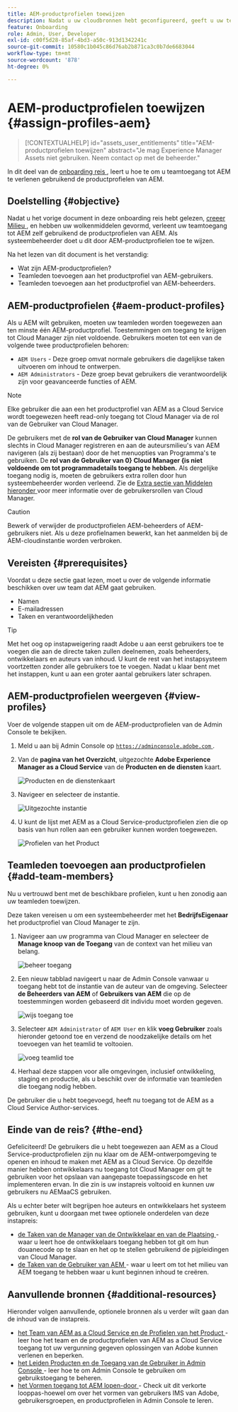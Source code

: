 ```yaml
---
title: AEM-productprofielen toewijzen
description: Nadat u uw cloudbronnen hebt geconfigureerd, geeft u uw team toegang tot AEM zelf met behulp van AEM-productprofielen.
feature: Onboarding
role: Admin, User, Developer
exl-id: c00f5d28-85af-4bd3-a50c-913d1342241c
source-git-commit: 10580c1b045c86d76ab2b871ca3c0b7de6683044
workflow-type: tm+mt
source-wordcount: '878'
ht-degree: 0%

---
```


# AEM-productprofielen toewijzen {#assign-profiles-aem}

>[!CONTEXTUALHELP]
>id="assets_user_entitlements"
>title="AEM-productprofielen toewijzen"
>abstract="Je mag Experience Manager Assets niet gebruiken. Neem contact op met de beheerder."

In dit deel van de [ onboarding reis ](overview.md), leert u hoe te om u teamtoegang tot AEM te verlenen gebruikend de productprofielen van AEM.

## Doelstelling {#objective}

Nadat u het vorige document in deze onboarding reis hebt gelezen, [ creeer Milieu ](create-environments.md), en hebben uw wolkenmiddelen gevormd, verleent uw teamtoegang tot AEM zelf gebruikend de productprofielen van AEM. Als systeembeheerder doet u dit door AEM-productprofielen toe te wijzen.

Na het lezen van dit document is het verstandig:

* Wat zijn AEM-productprofielen?
* Teamleden toevoegen aan het productprofiel van AEM-gebruikers.
* Teamleden toevoegen aan het productprofiel van AEM-beheerders.

## AEM-productprofielen {#aem-product-profiles}

Als u AEM wilt gebruiken, moeten uw teamleden worden toegewezen aan ten minste één AEM-productprofiel. Toestemmingen om toegang te krijgen tot Cloud Manager zijn niet voldoende. Gebruikers moeten tot een van de volgende twee productprofielen behoren:

* `AEM Users` - Deze groep omvat normale gebruikers die dagelijkse taken uitvoeren om inhoud te ontwerpen.
* `AEM Administrators` - Deze groep bevat gebruikers die verantwoordelijk zijn voor geavanceerde functies of AEM.

>[!NOTE]
>
>Elke gebruiker die aan een het productprofiel van AEM as a Cloud Service wordt toegewezen heeft read-only toegang tot Cloud Manager via de **&#x200B;**&#x200B;rol van de Gebruiker van Cloud Manager.
>
>De gebruikers met de **rol van de Gebruiker van Cloud Manager** kunnen slechts in Cloud Manager registreren en aan de auteursmilieu&#39;s van AEM navigeren (als zij bestaan) door de het menuopties van Programma&#39;s te gebruiken. De **rol van de Gebruiker van 0&rbrace; Cloud Manager &lbrace;is niet voldoende om tot programmadetails toegang te hebben.** Als dergelijke toegang nodig is, moeten de gebruikers extra rollen door hun systeembeheerder worden verleend.
>Zie de [ Extra sectie van Middelen hieronder ](#additional-resources) voor meer informatie over de gebruikersrollen van Cloud Manager.

>[!CAUTION]
>
>Bewerk of verwijder de productprofielen AEM-beheerders of AEM-gebruikers niet. Als u deze profielnamen bewerkt, kan het aanmelden bij de AEM-cloudinstantie worden verbroken.

## Vereisten {#prerequisites}

Voordat u deze sectie gaat lezen, moet u over de volgende informatie beschikken over uw team dat AEM gaat gebruiken.

* Namen
* E-mailadressen
* Taken en verantwoordelijkheden

>[!TIP]
>
>Met het oog op instapweigering raadt Adobe u aan eerst gebruikers toe te voegen die aan de directe taken zullen deelnemen, zoals beheerders, ontwikkelaars en auteurs van inhoud. U kunt de rest van het instapsysteem voortzetten zonder alle gebruikers toe te voegen. Nadat u klaar bent met het instappen, kunt u aan een groter aantal gebruikers later schrapen.

## AEM-productprofielen weergeven {#view-profiles}

Voer de volgende stappen uit om de AEM-productprofielen van de Admin Console te bekijken.

1. Meld u aan bij Admin Console op [`https://adminconsole.adobe.com` ](https://adminconsole.adobe.com) .

1. Van de **pagina van het Overzicht**, uitgezochte **Adobe Experience Manager as a Cloud Service** van de **Producten en de diensten** kaart.

   ![ Producten en de dienstenkaart ](/help/journey-onboarding/assets/assign-team1.png)

1. Navigeer en selecteer de instantie.

   ![ Uitgezochte instantie ](/help/journey-onboarding/assets/cloud-profiles-1.png)

1. U kunt de lijst met AEM as a Cloud Service-productprofielen zien die op basis van hun rollen aan een gebruiker kunnen worden toegewezen.

   ![ Profielen van het Product ](/help/journey-onboarding/assets/cloud-profiles-2.png)

## Teamleden toevoegen aan productprofielen {#add-team-members}

Nu u vertrouwd bent met de beschikbare profielen, kunt u hen zonodig aan uw teamleden toewijzen.

Deze taken vereisen u om een systeembeheerder met het **BedrijfsEigenaar** het productprofiel van Cloud Manager te zijn.

1. Navigeer aan uw programma van Cloud Manager en selecteer de **Manage knoop van de Toegang** van de context van het milieu van belang.

   ![ beheer toegang ](/help/journey-onboarding/assets/add-team1.png)

1. Een nieuw tabblad navigeert u naar de Admin Console vanwaar u toegang hebt tot de instantie van de auteur van de omgeving. Selecteer **de Beheerders van AEM** of **Gebruikers van AEM** die op de toestemmingen worden gebaseerd dit individu moet worden gegeven.

   ![ wijs toegang ](/help/journey-onboarding/assets/add-team2.png) toe

1. Selecteer `AEM Administrator` of `AEM User` en klik **voeg Gebruiker** zoals hieronder getoond toe en verzend de noodzakelijke details om het toevoegen van het teamlid te voltooien.

   ![ voeg teamlid ](/help/journey-onboarding/assets/add-team3.png) toe

1. Herhaal deze stappen voor alle omgevingen, inclusief ontwikkeling, staging en productie, als u beschikt over de informatie van teamleden die toegang nodig hebben.

De gebruiker die u hebt toegevoegd, heeft nu toegang tot de AEM as a Cloud Service Author-services.

## Einde van de reis? {#the-end}

Gefeliciteerd! De gebruikers die u hebt toegewezen aan AEM as a Cloud Service-productprofielen zijn nu klaar om de AEM-ontwerpomgeving te openen en inhoud te maken met AEM as a Cloud Service. Op dezelfde manier hebben ontwikkelaars nu toegang tot Cloud Manager om git te gebruiken voor het opslaan van aangepaste toepassingscode en het implementeren ervan. In die zin is uw instapreis voltooid en kunnen uw gebruikers nu AEMaaCS gebruiken.

Als u echter beter wilt begrijpen hoe auteurs en ontwikkelaars het systeem gebruiken, kunt u doorgaan met twee optionele onderdelen van deze instapreis:

* [ de Taken van de Manager van de Ontwikkelaar en van de Plaatsing ](developers.md) - waar u leert hoe de ontwikkelaars toegang hebben tot git om hun douanecode op te slaan en het op te stellen gebruikend de pijpleidingen van Cloud Manager.
* [ de Taken van de Gebruiker van AEM ](aem-users.md) - waar u leert om tot het milieu van AEM toegang te hebben waar u kunt beginnen inhoud te creëren.

## Aanvullende bronnen {#additional-resources}

Hieronder volgen aanvullende, optionele bronnen als u verder wilt gaan dan de inhoud van de instapreis.

* [ het Team van AEM as a Cloud Service en de Profielen van het Product ](/help/onboarding/aem-cs-team-product-profiles.md) - leer hoe het team en de productprofielen van AEM as a Cloud Service toegang tot uw vergunning gegeven oplossingen van Adobe kunnen verlenen en beperken.
* [ het Leiden Producten en de Toegang van de Gebruiker in Admin Console ](/help/security/ims-support.md#managing-products-and-user-access-in-admin-console) - leer hoe te om Admin Console te gebruiken om gebruikstoegang te beheren.
* [ het Vormen toegang tot AEM lopen-door ](https://experienceleague.adobe.com/docs/experience-manager-learn/cloud-service/accessing/walk-through.html?lang=nl-NL) - Check uit dit verkorte looppas-hoewel om over het vormen van gebruikers IMS van Adobe, gebruikersgroepen, en productprofielen in Admin Console te leren.


